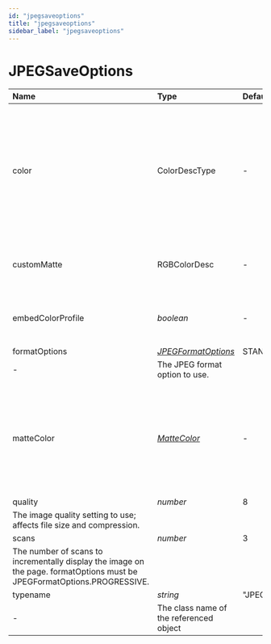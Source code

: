 ```yaml
---
id: "jpegsaveoptions"
title: "jpegsaveoptions"
sidebar_label: "jpegsaveoptions"
---
```


# JPEGSaveOptions

| Name | Type | Default | Range | Description |
| :------ | :------ | :------ | :------ | :------ |
| color | ColorDescType | - | - | A custom color to use to fill anti-aliased edges adjacent to transparent areas of the image. Mutually exclusive with &#x27;matteColor&#x27;. |
| customMatte | RGBColorDesc | - | - | Custom matting color; overrides matteColor |
| embedColorProfile | *boolean* | - | - | False to skip embedding the color profile in the document |
| formatOptions | [*JPEGFormatOptions*](/ps_reference/modules/Constants/#jpegformatoptions) | STANDARDBASELINE
 | - | The JPEG format option to use. |
| matteColor | [*MatteColor*](/ps_reference/modules/Constants/#mattecolor) | - | - | The color to use to fill anti-aliased edges adjacent to transparent areas of the image. Mutually exclusive with &#x27;color&#x27;. |
| quality | *number* | 8 | 0...12
 | The image quality setting to use; affects file size and compression. |
| scans | *number* | 3 | 3...5
 | The number of scans to incrementally display the image on the page. formatOptions must be JPEGFormatOptions.PROGRESSIVE. |
| typename | *string* | &quot;JPEGSaveOptions&quot;
 | - | The class name of the referenced object |
